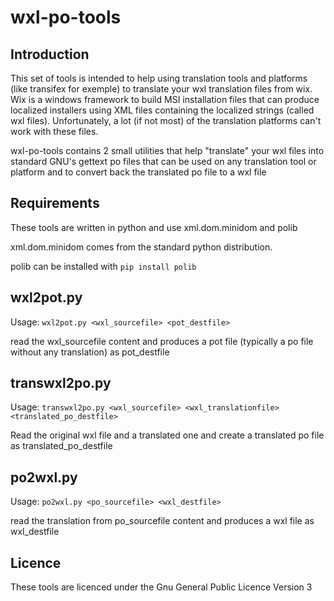 wxl-po-tools
============

Introduction
------------

This set of tools is intended to help using translation tools and platforms (like transifex for exemple) to translate your wxl translation files from wix.
Wix is a windows framework to build MSI installation files that can produce localized installers using XML files containing the localized strings (called wxl files). Unfortunately, a lot (if not most) of the translation platforms can't work with these files.

wxl-po-tools contains 2 small utilities that help "translate" your wxl files into standard GNU's gettext po files that can be used on any translation tool or platform and to convert back the translated po file to a wxl file

Requirements
------------

These tools are written in python and use xml.dom.minidom and polib

xml.dom.minidom comes from the standard python distribution.

polib can be installed with `pip install polib`

wxl2pot.py
----------

Usage:
`wxl2pot.py <wxl_sourcefile> <pot_destfile>`

read the wxl_sourcefile content and produces a pot file (typically a po file without any translation) as pot_destfile

transwxl2po.py
--------------

Usage:
`transwxl2po.py <wxl_sourcefile> <wxl_translationfile> <translated_po_destfile>`

Read the original wxl file and a translated one and create a translated po file as translated_po_destfile

po2wxl.py
---------

Usage:
`po2wxl.py <po_sourcefile> <wxl_destfile>`

read the translation from po_sourcefile content and produces a wxl file as wxl_destfile

Licence
-------

These tools are licenced under the Gnu General Public Licence Version 3

